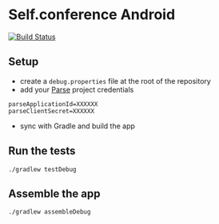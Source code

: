 # Self.conference Android

[![Build Status](https://travis-ci.org/Selfconference/selfconf-android.svg?branch=master)](https://travis-ci.org/Selfconference/selfconf-android)

## Setup

- create a `debug.properties` file at the root of the repository
- add your [Parse](https://parse.com/) project credentials

```
parseApplicationId=XXXXXX
parseClientSecret=XXXXXX
```

- sync with Gradle and build the app

## Run the tests

```
./gradlew testDebug
```

## Assemble the app

```
./gradlew assembleDebug
```
